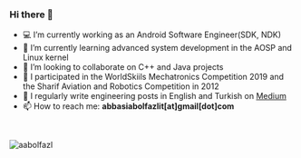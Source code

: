 ### Hi there 👋
- 💻 I’m currently working as an Android Software Engineer(SDK, NDK)
- 🔭 I’m currently learning advanced system development in the AOSP and Linux kernel
- 👯 I’m looking to collaborate on C++ and Java projects
- 🚀 I participated in the WorldSkiils Mechatronics Competition 2019 and the Sharif Aviation and Robotics Competition in 2012
- 📝 I regularly write engineering posts in English and Turkish on [Medium](https://medium.com/@abbasiabolfazlit)
- 📫 How to reach me: **abbasiabolfazlit[at]gmail[dot]com**

<br>
<p><img align="left" src="https://github-readme-stats.vercel.app/api/top-langs?username=aabolfazl&show_icons=true&locale=en&layout=compact" alt="aabolfazl" /></p>
